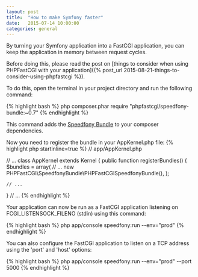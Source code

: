```yaml
---
layout: post
title:  "How to make Symfony faster"
date:   2015-07-14 10:00:00
categories: general
---
```


By turning your Symfony application into a FastCGI application, you can keep the application in memory between request cycles.

Before doing this, please read the post on [things to consider when using PHPFastCGI with your application]({% post_url 2015-08-21-things-to-consider-using-phpfastcgi %}).

To do this, open the terminal in your project directory and run the following command:

{% highlight bash %}
php composer.phar require "phpfastcgi/speedfony-bundle:~0.7"
{% endhighlight %}

This command adds the [Speedfony Bundle](http://github.com/PHPFastCGI/SpeedfonyBundle) to your composer dependencies.

Now you need to register the bundle in your AppKernel.php file:
{% highlight php startinline=true %}
// app/AppKernel.php

// ...
class AppKernel extends Kernel
{
  public function registerBundles()
  {
    $bundles = array(
      // ...
      new PHPFastCGI\SpeedfonyBundle\PHPFastCGISpeedfonyBundle(),
    );

    // ...
  }
// ...
{% endhighlight %}

Your application can now be run as a FastCGI application listening on FCGI_LISTENSOCK_FILENO (stdin) using this command:

{% highlight bash %}
php app/console speedfony:run --env="prod"
{% endhighlight %}

You can also configure the FastCGI application to listen on a TCP address using the 'port' and 'host' options:

{% highlight bash %}
php app/console speedfony:run --env="prod" --port 5000
{% endhighlight %}
